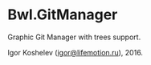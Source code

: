 ﻿Bwl.GitManager
========================

Graphic Git Manager with trees support.

Igor Koshelev (igor@lifemotion.ru), 2016.

